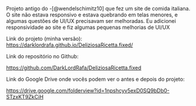 Projeto antigo do -[@wendelschimitz10] que fez um site de comida italiana. O site não estava responsivo e estava quebrando em telas menores, e algumas questões de UI/UX precisavam ser melhoradas. Eu adicionei responsividade ao site e fiz algumas pequenas melhorias de UI/UX

Link do projeto (minha versão):
 https://darklordrafa.github.io/DeliziosaRicetta.fixed/

Link do repositório no Github:

https://github.com/DarkLordRafa/DeliziosaRicetta.fixed

Link do Google Drive onde vocês podem ver o antes e depois do projeto:

https://drive.google.com/folderview?id=1npshcyv5exD0SQ9bDb0-STzxKT9ZkCiH

